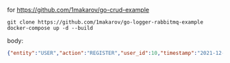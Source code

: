 for https://github.com/1makarov/go-crud-example

```shell
git clone https://github.com/1makarov/go-logger-rabbitmq-example
docker-compose up -d --build
```

body:
```json
{"entity":"USER","action":"REGISTER","user_id":10,"timestamp":"2021-12-01T16:22:45.7763561+03:00"}
```